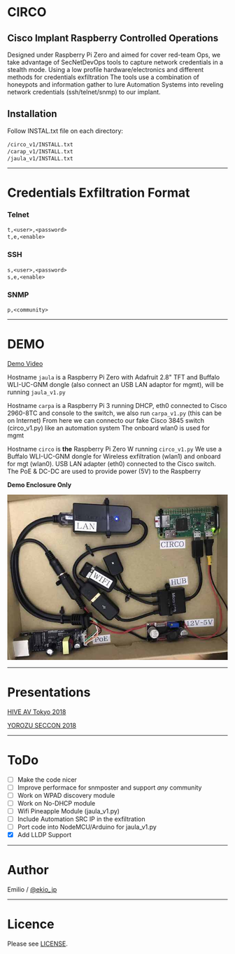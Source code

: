 # CIRCO

## Cisco Implant Raspberry Controlled Operations

Designed under Raspberry Pi Zero and aimed for cover red-team Ops, we take advantage of SecNetDevOps tools to capture network credentials in a stealth mode.
Using a low profile hardware/electronics and different methods for credentials exfiltration 
The tools use a combination of honeypots and information gather to lure Automation Systems into reveling network credentials (ssh/telnet/snmp) to our implant.

## Installation

Follow INSTAL.txt file on each directory:

```
/circo_v1/INSTALL.txt
/carap_v1/INSTALL.txt
/jaula_v1/INSTALL.txt
```

----

# Credentials Exfiltration Format

### Telnet
```
t,<user>,<password>
t,e,<enable>
```

### SSH
```
s,<user>,<password>
s,e,<enable>
```

### SNMP
```
p,<community>
```

----

# DEMO

[Demo Video](https://vimeo.com/299122405)

Hostname `jaula` is a Raspberry Pi Zero with Adafruit 2.8" TFT and Buffalo WLI-UC-GNM
dongle (also connect an USB LAN adaptor for mgmt), will be running `jaula_v1.py`

Hostname `carpa` is a Raspberry Pi 3 running DHCP, eth0 connected to Cisco 2960-8TC and
console to the switch, we also run `carpa_v1.py` (this can be on Internet)
From here we can connecto our fake Cisco 3845 switch (circo_v1.py) like an automation system
The onboard wlan0 is used for mgmt

Hostname `circo` is **the** Raspberry Pi Zero W running `circo_v1.py`
We use a Buffalo WLI-UC-GNM dongle for Wireless exfiltration (wlan1) and onboard for 
mgt (wlan0). USB LAN adapter (eth0) connected to the Cisco switch.
The PoE & DC-DC are used to provide power (5V) to the Raspberry

**Demo Enclosure Only**

![box](circo-box.jpg)


----

# Presentations

[HIVE AV Tokyo 2018](https://speakerdeck.com/ekio_jp/circo-hive-av-tokyo-2018)

[YOROZU SECCON 2018](https://speakerdeck.com/ekio_jp/circo-yorozu-seccon-2018)


----

# ToDo

- [ ] Make the code nicer
- [ ] Improve performace for snmposter and support *any* community
- [ ] Work on WPAD discovery module 
- [ ] Work on No-DHCP module
- [ ] Wifi Pineapple Module (jaula_v1.py)
- [ ] Include Automation SRC IP in the exfiltration
- [ ] Port code into NodeMCU/Arduino for jaula_v1.py
- [x] Add LLDP Support

----

# Author

Emilio / [@ekio_jp](https://twitter.com/ekio_jp)

----

# Licence

Please see [LICENSE](https://github.com/ekiojp/circo/blob/master/LICENSE).
